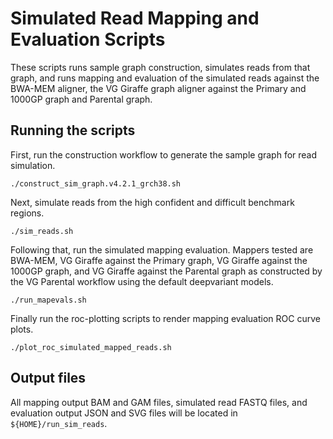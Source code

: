 # Simulated Read Mapping and Evaluation Scripts

These scripts runs sample graph construction, simulates reads from that graph, and runs mapping and evaluation of the simulated reads against the BWA-MEM aligner, the VG Giraffe graph aligner against the Primary and 1000GP graph and Parental graph.

## Running the scripts

First, run the construction workflow to generate the sample graph for read simulation.

```
./construct_sim_graph.v4.2.1_grch38.sh
```

Next, simulate reads from the high confident and difficult benchmark regions.

```
./sim_reads.sh
```

Following that, run the simulated mapping evaluation.
Mappers tested are BWA-MEM, VG Giraffe against the Primary graph, VG Giraffe against the 1000GP graph, and
VG Giraffe against the Parental graph as constructed by the VG Parental workflow using the default deepvariant models.

```
./run_mapevals.sh
```

Finally run the roc-plotting scripts to render mapping evaluation ROC curve plots.

```
./plot_roc_simulated_mapped_reads.sh
```

## Output files

All mapping output BAM and GAM files, simulated read FASTQ files, and evaluation output JSON and SVG files will be located in `${HOME}/run_sim_reads`.

